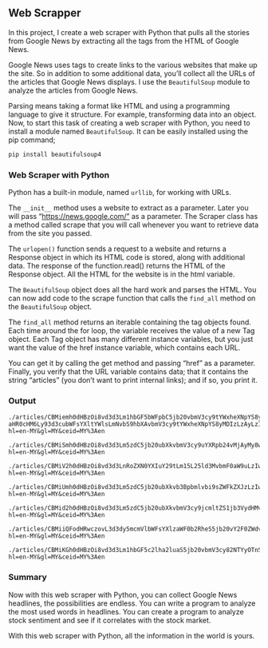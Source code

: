 ## Web Scrapper

In this project, I create a web scraper with Python that pulls all the stories from Google News by extracting all the tags from the HTML of Google News.

Google News uses tags to create links to the various websites that make up the site. So in addition to some additional data, you’ll collect all the URLs of the articles that Google News displays. I use the `BeautifulSoup` module to analyze the articles from Google News.

Parsing means taking a format like HTML and using a programming language to give it structure. For example, transforming data into an object. Now, to start this task of creating a web scraper with Python, you need to install a module named `BeautifulSoup`. It can be easily installed using the pip command;

```py
pip install beautifulsoup4
```

### Web Scraper with Python

Python has a built-in module, named `urllib`, for working with URLs.

The `__init__` method uses a website to extract as a parameter. Later you will pass “https://news.google.com/” as a parameter. The Scraper class has a method called scrape that you will call whenever you want to retrieve data from the site you passed.

The `urlopen()` function sends a request to a website and returns a Response object in which its HTML code is stored, along with additional data. The response of the function.read() returns the HTML of the Response object. All the HTML for the website is in the html variable.

The `BeautifulSoup` object does all the hard work and parses the HTML. You can now add code to the scrape function that calls the `find_all` method on the `BeautifulSoup` object.

The `find_all` method returns an iterable containing the tag objects found. Each time around the for loop, the variable receives the value of a new Tag object. Each Tag object has many different instance variables, but you just want the value of the href instance variable, which contains each URL.

You can get it by calling the get method and passing “href” as a parameter. Finally, you verify that the URL variable contains data; that it contains the string “articles” (you don’t want to print internal links); and if so, you print it.

### Output

```
./articles/CBMiemh0dHBzOi8vd3d3Lm1hbGF5bWFpbC5jb20vbmV3cy9tYWxheXNpYS8yMDIzLzAyLzI0L3BtLWFud2FyLXRhYmxlcy1ybTM4NmItYnVkZ2V0LTIwMjMtbW9zdC1kZXZlbG9wbWVudC1zcGVuZGluZy1ldmVyLzU2Mzg20gF-aHR0cHM6Ly93d3cubWFsYXltYWlsLmNvbS9hbXAvbmV3cy9tYWxheXNpYS8yMDIzLzAyLzI0L3BtLWFud2FyLXRhYmxlcy1ybTM4NmItYnVkZ2V0LTIwMjMtbW9zdC1kZXZlbG9wbWVudC1zcGVuZGluZy1ldmVyLzU2Mzg2?hl=en-MY&gl=MY&ceid=MY%3Aen

./articles/CBMiSmh0dHBzOi8vd3d3Lm5zdC5jb20ubXkvbmV3cy9uYXRpb24vMjAyMy8wMi84ODMwODkvbGl2ZS11cGRhdGVzLWJ1ZGdldC0yMDIz0gFOaHR0cHM6Ly93d3cubnN0LmNvbS5teS9hbXAvbmV3cy9uYXRpb24vMjAyMy8wMi84ODMwODkvbGl2ZS11cGRhdGVzLWJ1ZGdldC0yMDIz?hl=en-MY&gl=MY&ceid=MY%3Aen

./articles/CBMiV2h0dHBzOi8vd3d3LnRoZXN0YXIuY29tLm15L25ld3MvbmF0aW9uLzIwMjMvMDIvMjQvdGhlLW1hbGF5c2lhbi1idWRnZXQtLS1iaXRzLWFuZC1ieXRlc9IBAA?hl=en-MY&gl=MY&ceid=MY%3Aen

./articles/CBMiUmh0dHBzOi8vd3d3Lm5zdC5jb20ubXkvb3Bpbmlvbi9sZWFkZXJzLzIwMjMvMDIvODgyOTQzL25zdC1sZWFkZXItYnVkZ2V0YXJ5LWNvbmNlcm7SAVZodHRwczovL3d3dy5uc3QuY29tLm15L2FtcC9vcGluaW9uL2xlYWRlcnMvMjAyMy8wMi84ODI5NDMvbnN0LWxlYWRlci1idWRnZXRhcnktY29uY2Vybg?hl=en-MY&gl=MY&ceid=MY%3Aen

./articles/CBMid2h0dHBzOi8vd3d3Lm5zdC5jb20ubXkvbmV3cy9jcmltZS1jb3VydHMvMjAyMy8wMi84ODMwNTAvY2hpZWYtanVzdGljZS1tYWNjLXByb2JlLWFnYWluc3QtbmF6bGFuLW5vdC1hY2NvcmRpbmctcHJvdG9jb2xz0gF7aHR0cHM6Ly93d3cubnN0LmNvbS5teS9hbXAvbmV3cy9jcmltZS1jb3VydHMvMjAyMy8wMi84ODMwNTAvY2hpZWYtanVzdGljZS1tYWNjLXByb2JlLWFnYWluc3QtbmF6bGFuLW5vdC1hY2NvcmRpbmctcHJvdG9jb2xz?hl=en-MY&gl=MY&ceid=MY%3Aen

./articles/CBMiiQFodHRwczovL3d3dy5mcmVlbWFsYXlzaWF0b2RheS5jb20vY2F0ZWdvcnkvbmF0aW9uLzIwMjMvMDIvMjQvc3llZC1zYWRkaXEtZGlkbnQtb3JkZXItcm0xbWlsLXdpdGhkcmF3YWwtZnJvbS1iZXJzYXR1LWFjY291bnQtc2F5cy13aXRuZXNzL9IBAA?hl=en-MY&gl=MY&ceid=MY%3Aen

./articles/CBMiKGh0dHBzOi8vd3d3Lm1hbGF5c2lha2luaS5jb20vbmV3cy82NTYyOTnSAQA?hl=en-MY&gl=MY&ceid=MY%3Aen
```

### Summary

Now with this web scraper with Python, you can collect Google News headlines, the possibilities are endless. You can write a program to analyze the most used words in headlines. You can create a program to analyze stock sentiment and see if it correlates with the stock market.

With this web scraper with Python, all the information in the world is yours.